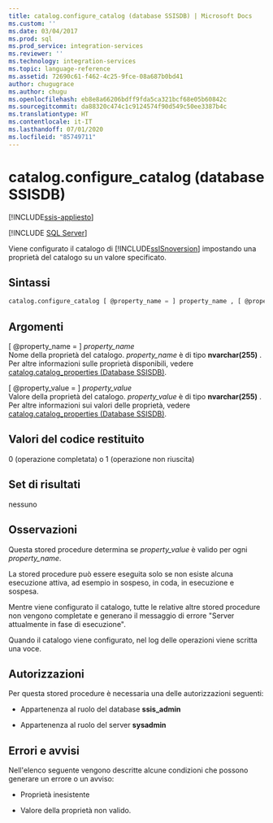 ```yaml
---
title: catalog.configure_catalog (database SSISDB) | Microsoft Docs
ms.custom: ''
ms.date: 03/04/2017
ms.prod: sql
ms.prod_service: integration-services
ms.reviewer: ''
ms.technology: integration-services
ms.topic: language-reference
ms.assetid: 72690c61-f462-4c25-9fce-08a687b0bd41
author: chugugrace
ms.author: chugu
ms.openlocfilehash: eb8e8a66206bdff9fda5ca321bcf68e05b60842c
ms.sourcegitcommit: da88320c474c1c9124574f90d549c50ee3387b4c
ms.translationtype: HT
ms.contentlocale: it-IT
ms.lasthandoff: 07/01/2020
ms.locfileid: "85749711"
---
```

# <a name="catalogconfigure_catalog-ssisdb-database"></a>catalog.configure_catalog (database SSISDB)

[!INCLUDE[ssis-appliesto](../../includes/ssis-appliesto-ssvrpluslinux-asdb-asdw-xxx.md)]


[!INCLUDE [SQL Server](../../includes/applies-to-version/sqlserver.md)]

  Viene configurato il catalogo di [!INCLUDE[ssISnoversion](../../includes/ssisnoversion-md.md)] impostando una proprietà del catalogo su un valore specificato.  
  
## <a name="syntax"></a>Sintassi  
  
```sql
catalog.configure_catalog [ @property_name = ] property_name , [ @property_value = ] property_value  
```  
  
## <a name="arguments"></a>Argomenti  
 [ @property_name = ] *property_name*  
 Nome della proprietà del catalogo. *property_name* è di tipo **nvarchar(255)** . Per altre informazioni sulle proprietà disponibili, vedere [catalog.catalog_properties &#40;Database SSISDB&#41;](../../integration-services/system-views/catalog-catalog-properties-ssisdb-database.md).  
  
 [ @property_value = ] *property_value*  
 Valore della proprietà del catalogo. *property_value* è di tipo **nvarchar(255)** . Per altre informazioni sui valori delle proprietà, vedere [catalog.catalog_properties &#40;Database SSISDB&#41;](../../integration-services/system-views/catalog-catalog-properties-ssisdb-database.md).  
  
## <a name="return-code-values"></a>Valori del codice restituito  
 0 (operazione completata) o 1 (operazione non riuscita)  
  
## <a name="result-sets"></a>Set di risultati  
 nessuno  
  
## <a name="remarks"></a>Osservazioni  
 Questa stored procedure determina se *property_value* è valido per ogni *property_name*.  
  
 La stored procedure può essere eseguita solo se non esiste alcuna esecuzione attiva, ad esempio in sospeso, in coda, in esecuzione e sospesa.  
  
 Mentre viene configurato il catalogo, tutte le relative altre stored procedure non vengono completate e generano il messaggio di errore "Server attualmente in fase di esecuzione".
  
 Quando il catalogo viene configurato, nel log delle operazioni viene scritta una voce.  
  
## <a name="permissions"></a>Autorizzazioni  
 Per questa stored procedure è necessaria una delle autorizzazioni seguenti:  
  
-   Appartenenza al ruolo del database **ssis_admin**  
  
-   Appartenenza al ruolo del server **sysadmin**  
  
## <a name="errors-and-warnings"></a>Errori e avvisi  
 Nell'elenco seguente vengono descritte alcune condizioni che possono generare un errore o un avviso:  
  
-   Proprietà inesistente  
  
-   Valore della proprietà non valido.  
  
  
